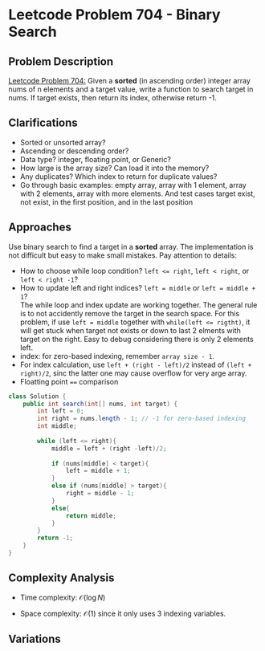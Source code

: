 # Leetcode Problem 704 - Binary Search

## Problem Description
[Leetcode Problem 704:](https://leetcode.com/problems/binary-search/) Given a **sorted** (in ascending order) integer array nums of n elements and a target value, write a function to search target in nums. If target exists, then return its index, otherwise return -1.

## Clarifications
* Sorted or unsorted array?
* Ascending or descending order?
* Data type? integer, floating point, or Generic?
* How large is the array size? Can load it into the memory?
* Any duplicates? Which index to return for duplicate values?
* Go through basic examples: empty array, array with 1 element, array with 2 elements, array with more elements. And test cases target exist, not exist, in the first position, and in the last position

## Approaches
Use binary search to find a target in a **sorted** array. The implementation is not difficult but easy to make small mistakes. Pay attention to details:  
* How to choose while loop condition? `left <= right`, `left < right`, or `left < right -1`?  
* How to update left and right indices? `left = middle` or `left = middle + 1`?  
The while loop and index update are working together. The general rule is to not accidently remove the target in the search space. For this problem, if use `left = middle` together with `while(left <= rigtht)`, it will get stuck when target not exists or down to last 2 elments with target on the right. Easy to debug considering there is only 2 elements left.
* index: for zero-based indexing, remember `array size - 1`.
* For index calculation, use `left + (right - left)/2` instead of `(left + right)/2`, sinc the latter one may cause overflow for very arge array.
* Floatting point `==` comparison


```java
class Solution {
    public int search(int[] nums, int target) {
        int left = 0;
        int right = nums.length - 1; // -1 for zero-based indexing
        int middle;
        
        while (left <= right){
            middle = left + (right -left)/2;
            
            if (nums[middle] < target){
                left = middle + 1;
            }
            else if (nums[middle] > target){
                right = middle - 1;
            }
            else{
                return middle;
            }                
        }
        return -1;
    }
}
```

## Complexity Analysis
* Time complexity: $\mathcal{O}(\log N)$

* Space complexity: $\mathcal{O}(1)$ since it only uses 3 indexing variables.

## Variations  

